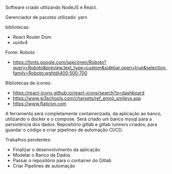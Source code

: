 Software criado utilizando NodeJS e React.

Gerenciador de pacotes utilizado: yarn

bibliotecas:
- React Router Dom
- uuidv4

Fonte: Roboto
- https://fonts.google.com/specimen/Roboto?query=Roboto&preview.text_type=custom&sidebar.open=true&selection.family=Roboto:wght@400;500;700

Bibliotecas de ícones:
- https://react-icons.github.io/react-icons/search?q=dashboard
- https://www.w3schools.com/charsets/ref_emoji_smileys.asp
- https://www.flaticon.com


A ferramenta será completamente containerizada, da aplicação ao banco, utilizando o docker e o compose.
Será criado um banco mysql para a persistência dos dados.
Repositório gitlab e gitlab runners criados, para guardar o código e criar pipelines de automação CI/CD.

Trabalhos pendentes:
- Finalizar o desenvolvimento da aplicação
- Modelar o Banco de Dados
- Passar o repositório para o container do Gitlab
- Criar Pipelines de automação
